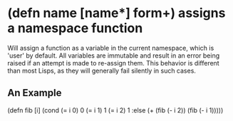 # (defn name [name*] form+) assigns a namespace function
Will assign a function as a variable in the current namespace, which is 'user' by default. All variables are immutable and result in an error being raised if an attempt is made to re-assign them. This behavior is different than most Lisps, as they will generally fail silently in such cases.

## An Example

  (defn fib [i]
    (cond
      (= i 0) 0
      (= i 1) 1
      (= i 2) 1
      :else   (+ (fib (- i 2)) (fib (- i 1)))))

